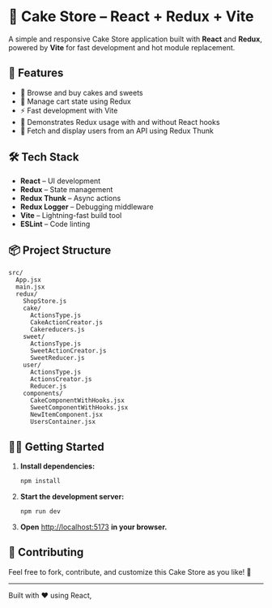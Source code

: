 # 🎂 Cake Store – React + Redux + Vite

A simple and responsive Cake Store application built with **React** and **Redux**, powered by **Vite** for fast development and hot module replacement.

## 🚀 Features

- 🍰 Browse and buy cakes and sweets
- 🛒 Manage cart state using Redux
- ⚡ Fast development with Vite
- 🔄 Demonstrates Redux usage with and without React hooks
- 👥 Fetch and display users from an API using Redux Thunk

## 🛠️ Tech Stack

- **React** – UI development
- **Redux** – State management
- **Redux Thunk** – Async actions
- **Redux Logger** – Debugging middleware
- **Vite** – Lightning-fast build tool
- **ESLint** – Code linting

## 📦 Project Structure

```
src/
  App.jsx
  main.jsx
  redux/
    ShopStore.js
    cake/
      ActionsType.js
      CakeActionCreator.js
      Cakereducers.js
    sweet/
      ActionsType.js
      SweetActionCreator.js
      SweetReducer.js
    user/
      ActionsType.js
      ActionsCreator.js
      Reducer.js
    components/
      CakeComponentWithHooks.jsx
      SweetComponentWithHooks.jsx
      NewItemComponent.jsx
      UsersContainer.jsx
```

## 🧑‍💻 Getting Started

1. **Install dependencies:**
   ```sh
   npm install
   ```
2. **Start the development server:**
   ```sh
   npm run dev
   ```
3. **Open** [http://localhost:5173](http://localhost:5173) **in your browser.**

## 🤝 Contributing

Feel free to fork, contribute, and customize this Cake Store as you like! 🍰

---

Built with ❤️ using React,